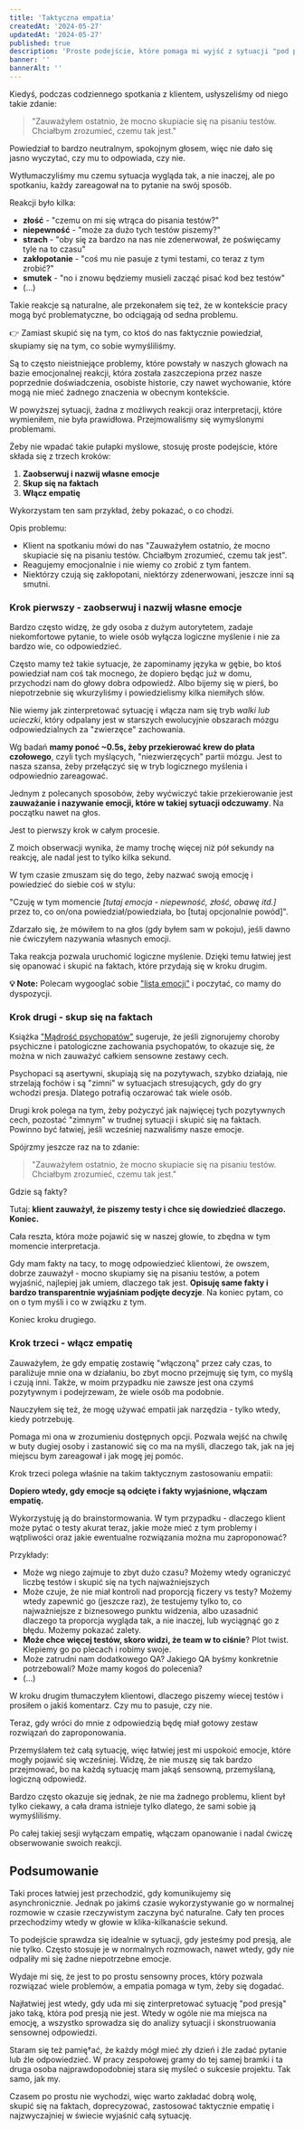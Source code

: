 ```yaml
---
title: 'Taktyczna empatia'
createdAt: '2024-05-27'
updatedAt: '2024-05-27'
published: true
description: 'Proste podejście, które pomaga mi wyjść z sytuacji "pod presją".'
banner: ''
bannerAlt: ''
---
```


Kiedyś, podczas codziennego spotkania z klientem, usłyszeliśmy od niego takie zdanie:

> "Zauważyłem ostatnio, że mocno skupiacie się na pisaniu testów. Chciałbym zrozumieć, czemu tak jest."

Powiedział to bardzo neutralnym, spokojnym głosem, więc nie dało się jasno wyczytać, czy mu to odpowiada, czy nie.

Wytłumaczyliśmy mu czemu sytuacja wygląda tak, a nie inaczej, ale po spotkaniu, każdy zareagował na to pytanie na swój sposób.

Reakcji było kilka:

- **złość** - "czemu on mi się wtrąca do pisania testów?"
- **niepewność** - "może za dużo tych testów piszemy?"
- **strach** - "oby się za bardzo na nas nie zdenerwował, że poświęcamy tyle na to czasu"
- **zakłopotanie** - "coś mu nie pasuje z tymi testami, co teraz z tym zrobić?"
- **smutek** - "no i znowu będziemy musieli zacząć pisać kod bez testów"
- (…)

Takie reakcje są naturalne, ale przekonałem się też, że w kontekście pracy mogą być problematyczne, bo odciągają od sedna problemu.

👉 Zamiast skupić się na tym, co ktoś do nas faktycznie powiedział, skupiamy się na tym, co sobie wymyśliliśmy.

Są to często nieistniejące problemy, które powstały w naszych głowach na bazie emocjonalnej reakcji, która została zaszczepiona przez nasze poprzednie doświadczenia, osobiste historie, czy nawet wychowanie, które mogą nie mieć żadnego znaczenia w obecnym kontekście.

W powyższej sytuacji, żadna z możliwych reakcji oraz interpretacji, które wymieniłem, nie była prawidłowa. Przejmowaliśmy się wymyślonymi problemami.

Żeby nie wpadać takie pułapki myślowe, stosuję proste podejście, które składa się z trzech kroków:

1. **Zaobserwuj i nazwij własne emocje**
2. **Skup się na faktach**
3. **Włącz empatię**

Wykorzystam ten sam przykład, żeby pokazać, o co chodzi.

Opis problemu:

- Klient na spotkaniu mówi do nas "Zauważyłem ostatnio, że mocno skupiacie się na pisaniu testów. Chciałbym zrozumieć, czemu tak jest".
- Reagujemy emocjonalnie i nie wiemy co zrobić z tym fantem.
- Niektórzy czują się zakłopotani, niektórzy zdenerwowani, jeszcze inni są smutni.

### Krok pierwszy - zaobserwuj i nazwij własne emocje

Bardzo często widzę, że gdy osoba z dużym autorytetem, zadaje niekomfortowe pytanie, to wiele osób wyłącza logiczne myślenie i nie za bardzo wie, co odpowiedzieć.

Często mamy też takie sytuacje, że zapominamy języka w gębie, bo ktoś powiedział nam coś tak mocnego, że dopiero będąc już w domu, przychodzi nam do głowy dobra odpowiedź. Albo bijemy się w pierś, bo niepotrzebnie się wkurzyliśmy i powiedzielismy kilka niemiłych słów.

Nie wiemy jak zinterpretować sytuację i włącza nam się tryb *walki lub ucieczki*, który odpalany jest w starszych ewolucyjnie obszarach mózgu odpowiedzialnych za "zwierzęce" zachowania.

Wg badań **mamy ponoć ~0.5s, żeby przekierować krew do płata czołowego**, czyli tych myślących, "niezwierzęcych" partii mózgu. Jest to nasza szansa, żeby przełączyć się w tryb logicznego myślenia i odpowiednio zareagować.

Jednym z polecanych sposobów, żeby wyćwiczyć takie przekierowanie jest **zauważanie i nazywanie emocji, które w takiej sytuacji odczuwamy**. Na początku nawet na głos.

Jest to pierwszy krok w całym procesie.

Z moich obserwacji wynika, że mamy trochę więcej niż pół sekundy na reakcję, ale nadal jest to tylko kilka sekund.

W tym czasie zmuszam się do tego, żeby nazwać swoją emocję i powiedzieć do siebie coś w stylu:

"Czuję w tym momencie *[tutaj emocja - niepewność, złość, obawę itd.]* przez to, co on/ona powiedział/powiedziała, bo [tutaj opcjonalnie powód]".

Zdarzało się, że mówiłem to na głos (gdy byłem sam w pokoju), jeśli dawno nie ćwiczyłem nazywania własnych emocji.

Taka reakcja pozwala uruchomić logiczne myślenie. Dzięki temu łatwiej jest się opanować i skupić na faktach, które przydają się w kroku drugim.

**💡 Note:** Polecam wygooglać sobie ["lista emocji"](https://www.google.com/search?q=lista+emocji) i poczytać, co mamy do dyspozycji.

### Krok drugi - skup się na faktach

Książka ["Mądrość psychopatów"](https://www.amazon.pl/M%C4%84DRO%C5%9A%C4%86-PSYCHOPAT%C3%93W-Dutton-Kevin/dp/8328729857/ref=sr_1_1?crid=792OYU75JX4B&dib=eyJ2IjoiMSJ9.y68XTYH8UWGDZ5oPhoJ5pkIPG4qK3O_TXEHfkP1xZ2mCPXZ7ittryaZIoK6OHUrhl_RAFxL4SGtFtcbvSUsab9deAjL2-qXPGqKyK7XB36Ru0o0v7QLzjQoHX5K5UAFtf34ZxDvNd2wCw66Adluxoej7CxPaMn8z10KF-iuSBSkjN9AGSVU49ye5bWIJFaTk.g3ZgpzhPateTib_XYI_vYUZ_ViSRL82uDn6uA731qP8&dib_tag=se&keywords=m%C4%85dro%C5%9B%C4%87+psychopat%C3%B3w&qid=1716826530&sprefix=m%C4%85dro%C5%9B%C4%87+psych%2Caps%2C111&sr=8-1) sugeruje, że jeśli zignorujemy choroby psychiczne i patologiczne zachowania psychopatów, to okazuje się, że można w nich zauważyć całkiem sensowne zestawy cech.

Psychopaci są asertywni, skupiają się na pozytywach, szybko działają, nie strzelają fochów i są "zimni" w sytuacjach stresujących, gdy do gry wchodzi presja. Dlatego potrafią oczarować tak wiele osób.

Drugi krok polega na tym, żeby pożyczyć jak najwięcej tych pozytywnych cech, pozostać "zimnym" w trudnej sytuacji i skupić się na faktach. Powinno być łatwiej, jeśli wcześniej nazwaliśmy nasze emocje.

Spójrzmy jeszcze raz na to zdanie:

> "Zauważyłem ostatnio, że mocno skupiacie się na pisaniu testów. Chciałbym zrozumieć, czemu tak jest."

Gdzie są fakty?

Tutaj: **klient zauważył, że piszemy testy i chce się dowiedzieć dlaczego. Koniec.**

Cała reszta, która może pojawić się w naszej głowie, to zbędna w tym momencie interpretacja.

Gdy mam fakty na tacy, to mogę odpowiedzieć klientowi, że owszem, dobrze zauważył - mocno skupiamy się na pisaniu testów, a potem wyjaśnić, najlepiej jak umiem, dlaczego tak jest. **Opisuję same fakty i bardzo transparentnie wyjaśniam podjęte decyzje**. Na koniec pytam, co on o tym myśli i co w związku z tym.

Koniec kroku drugiego.

### Krok trzeci - włącz empatię

Zauważyłem, że gdy empatię zostawię "włączoną" przez cały czas, to paraliżuje mnie ona w działaniu, bo zbyt mocno przejmuję się tym, co myślą i czują inni. Także, w moim przypadku nie zawsze jest ona czymś pozytywnym i podejrzewam, że wiele osób ma podobnie.

Nauczyłem się też, że mogę używać empatii jak narzędzia - tylko wtedy, kiedy potrzebuję.

Pomaga mi ona w zrozumieniu dostępnych opcji. Pozwala wejść na chwilę w buty dugiej osoby i zastanowić się co ma na myśli, dlaczego tak, jak na jej miejscu bym zareagował i jak mogę jej pomóc.

Krok trzeci polega właśnie na takim taktycznym zastosowaniu empatii:

**Dopiero wtedy, gdy emocje są odcięte i fakty wyjaśnione, włączam empatię.**

Wykorzystuję ją do brainstormowania. W tym przypadku - dlaczego klient może pytać o testy akurat teraz, jakie może mieć z tym problemy i wątpliwości oraz jakie ewentualne rozwiązania można mu zaproponować?

Przykłady:

- Może wg niego zajmuje to zbyt dużo czasu? Możemy wtedy ograniczyć liczbę testów i skupić się na tych najważniejszych
- Może czuje, że nie miał kontroli nad proporcją ficzery vs testy? Możemy wtedy zapewnić go (jeszcze raz), że testujemy tylko to, co najważniejsze z biznesowego punktu widzenia, albo uzasadnić dlaczego ta proporcja wygląda tak, a nie inaczej, lub wyciągnąć go z błędu. Możemy pokazać zalety.
- **Może chce więcej testów, skoro widzi, że team w to ciśnie**? Plot twist. Klepiemy go po plecach i robimy swoje.
- Może zatrudni nam dodatkowego QA? Jakiego QA byśmy konkretnie potrzebowali? Może mamy kogoś do polecenia?
- (...)

W kroku drugim tłumaczyłem klientowi, dlaczego piszemy wiecej testów i prosiłem o jakiś komentarz. Czy mu to pasuje, czy nie.

Teraz, gdy wróci do mnie z odpowiedzią będę miał gotowy zestaw rozwiązań do zaproponowania.

Przemyślałem też całą sytuację, więc łatwiej jest mi uspokoić emocje, które mogły pojawić się wcześniej. Widzę, że nie muszę się tak bardzo przejmować, bo na każdą sytuację mam jakąś sensowną, przemyślaną, logiczną odpowiedź.

Bardzo często okazuje się jednak, że nie ma żadnego problemu, klient był tylko ciekawy, a cała drama istnieje tylko dlatego, że sami sobie ją wymyśliliśmy.

Po całej takiej sesji wyłączam empatię, włączam opanowanie i nadal ćwiczę obserwowanie swoich reakcji.

## Podsumowanie

Taki proces łatwiej jest przechodzić, gdy komunikujemy się asynchronicznie. Jednak po jakimś czasie wykorzystywanie go w normalnej rozmowie w czasie rzeczywistym zaczyna być naturalne. Cały ten proces przechodzimy wtedy w głowie w klika-kilkanaście sekund.

To podejście sprawdza się idealnie w sytuacji, gdy jesteśmy pod presją, ale nie tylko. Często stosuje je w normalnych rozmowach, nawet wtedy, gdy nie odpaliły mi się żadne niepotrzebne emocje.

Wydaje mi się, że jest to po prostu sensowny proces, który pozwala rozwiązać wiele problemów, a empatia pomaga w tym, żeby się dogadać.

Najłatwiej jest wtedy, gdy uda mi się zinterpretować sytuację "pod presją" jako taką, która pod presją nie jest. Wtedy w ogóle nie ma miejsca na emocję, a wszystko sprowadza się do analizy sytuacji i skonstruowania sensownej odpowiedzi.

Staram się też pamię†ać, że każdy mógł mieć zły dzień i źle zadać pytanie lub źle odpowiedzieć. W pracy zespołowej gramy do tej samej bramki i ta druga osoba najprawdopodobniej stara się myśleć o sukcesie projektu. Tak samo, jak my.

Czasem po prostu nie wychodzi, więc warto zakładać dobrą wolę, skupić się na faktach, doprecyzować, zastosować taktycznie empatię i najzwyczajniej w świecie wyjaśnić całą sytuację.
